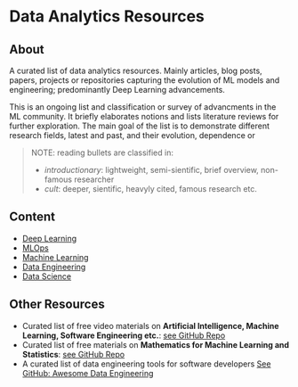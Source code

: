 # Data Analytics Resources

## About

A curated list of data analytics resources. Mainly articles, blog posts, papers, projects or repositories capturing the evolution of ML models and engineering; predominantly Deep Learning advancements.

This is an ongoing list and classification or survey of advancments in the ML community. It briefly elaborates notions and lists literature reviews for further exploration. The main goal of the list is to demonstrate different research fields, latest and past, and their evolution, dependence or 

> NOTE: reading bullets are classified in:
> - *introductionary*: lightweight, semi-sientific, brief overview, non-famous researcher
> - *cult*: deeper, sientific, heavyly cited, famous research
> etc. 


## Content

- [Deep Learning](01_deep_learning.md)
- [MLOps](02_ml_ops.md)
- [Machine Learning](03_machine_learning.md)
- [Data Engineering](04_data_engineering.md)
- [Data Science](05_data_science.md)


## Other Resources

- Curated list of free video materials on **Artificial Intelligence, Machine Learning, Software Engineering etc.**: [see GitHub Repo](https://github.com/Developer-Y/cs-video-courses#artificial-intelligence)
- Curated list of free materials on **Mathematics for Machine Learning and Statistics**: [see GitHub Repo](https://github.com/dair-ai/Mathematics-for-ML)
- A curated list of data engineering tools for software developers [See GitHub: Awesome Data Engineering](https://github.com/igorbarinov/awesome-data-engineering)
